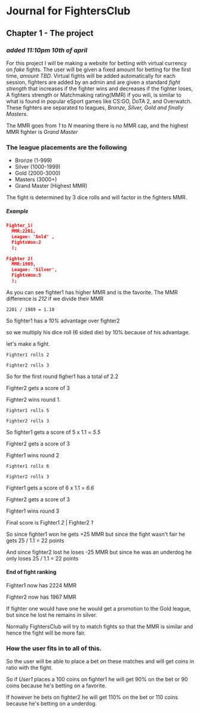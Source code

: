 # Journal for FightersClub
## Chapter 1 - The project
### *added 11:10pm 10th of april*
For this project I will be making a website for betting with virtual currency on *fake* fights.
The user will be given a fixed amount for betting for the first time, *amount TBD*. Virtual fights will be added automatically for each session, fighters are added by an admin and are given a standard *fight strength* that increases if the fighter wins and decreases if the fighter loses, A fighters strength or Matchmaking rating(MMR) if you will, is similar to what is found in popular eSport games like CS:GO, DoTA 2, and Overwatch.
These fighters are separated to leagues, *Bronze, Silver, Gold and finally Masters*.

The MMR goes from *1* to *N* meaning there is no MMR cap, and the highest MMR fighter is *Grand Master*
### The league placements are the following
* Bronze (1-999)
* Silver (1000-1999)
* Gold (2000-3000)
* Masters (3000+)
* Grand Master (Highest MMR)

The fight is determined by 3 dice rolls and will factor in the fighters MMR.
##### Example
```json
Fighter_1(
  MMR:2201,
  League: 'Gold' ,
  FightsWon:2
  );

Fighter 2(
  MMR:1989,
  League: 'Silver',
  FightsWon:5
  );
```
As you can see fighter1 has higher MMR and is the favorite.
The MMR difference is *212*
if we divide their MMR
```
2201 / 1989 = 1.10
```
So fighter1 has a *10%* advantage over fighter2

so we multiply his dice roll (6 sided die) by 10% because of his advantage.

let's make a fight.
```
Fighter1 rolls 2
```
```
Fighter2 rolls 3
```
So for the first round figher1 has a total of 2.2

Fighter2 gets a score of 3

Fighter2 wins round 1.

```
Fighter1 rolls 5
```
```
Fighter2 rolls 3
```
So fighter1 gets a score of 5 x 1.1 = *5.5*

Fighter2 gets a score of 3

Fighter1 wins round 2

```
Fighter1 rolls 6
```
```
Fighter2 rolls 3
```
Fighter1 gets a score of 6 x 1.1 = *6.6*

Fighter2 gets a score of 3

Fighter1 wins round 3

Final score is Fighter1 *2* | Fighter2 *1*

So since fighter1 won he gets +25 MMR but since the fight wasn't fair he gets 25 / 1.1 = 22 points

And since fighter2 lost he loses -25 MMR but since he was an underdog he only loses 25 / 1.1 = 22 points

#### End of fight ranking

Fighter1 now has 2224 MMR

Fighter2 now has 1967 MMR

If fighter one would have one he would get a promotion to the Gold league, but since he lost he remains in silver.

Normally FightersClub will try to match fights so that the MMR is similar and hence the fight will be more fair.

### How the user fits in to all of this.

So the user will be able to place a bet on these matches and will get coins in ratio with the fight.

So if *User1* places a 100 coins on fighter1 he will get 90% on the bet or 90 coins because he's betting on a favorite.

If however he bets on fighter2  he will get 110% on the bet or 110 coins because he's betting on a underdog.
